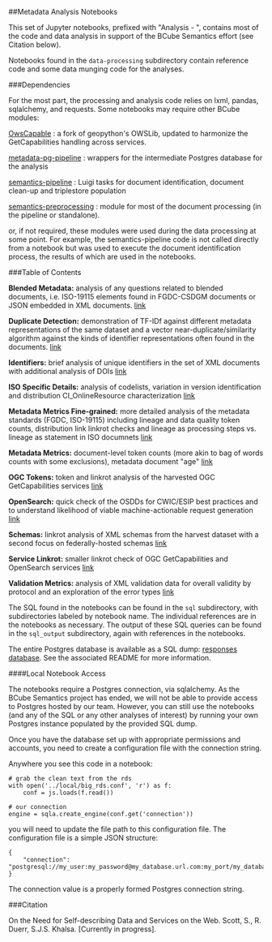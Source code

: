 ##Metadata Analysis Notebooks

This set of Jupyter notebooks, prefixed with "Analysis - ", contains most of the code and data analysis in support of the BCube Semantics effort (see Citation below).

Notebooks found in the <code>data-processing</code> subdirectory contain reference code and some data munging code for the analyses. 

###Dependencies

For the most part, the processing and analysis code relies on lxml, pandas, sqlalchemy, and requests. Some notebooks may require other BCube modules:

[OwsCapable](https://github.com/b-cube/OwsCapable) : a fork of geopython's OWSLib, updated to harmonize the GetCapabilities handling across services. 

[metadata-pg-pipeline](https://github.com/b-cube/metadata-pg-pipeline) : wrappers for the intermediate Postgres database for the analysis

[semantics-pipeline](https://github.com/b-cube/semantics_pipeline) : Luigi tasks for document identification, document clean-up and triplestore population

[semantics-preprocessing](https://github.com/b-cube/semantics-preprocessing) : module for most of the document processing (in the pipeline or standalone).

or, if not required, these modules were used during the data processing at some point. For example, the semantics-pipeline code is not called directly from a notebook but was used to execute the document identification process, the results of which are used in the notebooks.

###Table of Contents

**Blended Metadata:** analysis of any questions related to blended documents, i.e. ISO-19115 elements found in FGDC-CSDGM documents or JSON embedded in XML documents. [link](https://github.com/b-cube/Response-Identification-Info/blob/master/notebooks/Analysis%20-%20Blended%20Metadata.ipynb)

**Duplicate Detection:** demonstration of TF-IDf against different metadata representations of the same dataset and a vector near-duplicate/similarity algorithm against the kinds of identifier representations often found in the documents. [link](https://github.com/b-cube/Response-Identification-Info/blob/master/notebooks/Analysis%20-%20Duplicate%20Detection.ipynb)

**Identifiers:** brief analysis of unique identifiers in the set of XML documents with additional analysis of DOIs [link](https://github.com/b-cube/Response-Identification-Info/blob/master/notebooks/Analysis%20-%20Identifiers.ipynb)

**ISO Specific Details:** analysis of codelists, variation in version identification and distribution CI_OnlineResource characterization [link](https://github.com/b-cube/Response-Identification-Info/blob/master/notebooks/Analysis%20-%20ISO%20Specific%20Details.ipynb)

**Metadata Metrics Fine-grained:** more detailed analysis of the metadata standards (FGDC, ISO-19115) including lineage and data quality token counts, distribution link linkrot checks and lineage as processing steps vs. lineage as statement in ISO documnets [link](https://github.com/b-cube/Response-Identification-Info/blob/master/notebooks/Analysis%20-%20Metadata%20Metrics%20fine-grained.ipynb)

**Metadata Metrics:** document-level token counts (more akin to bag of words counts with some exclusions), metadata document "age" [link](https://github.com/b-cube/Response-Identification-Info/blob/master/notebooks/Analysis%20-%20Metadata%20Metrics.ipynb)

**OGC Tokens:** token and linkrot analysis of the harvested OGC GetCapabilities services [link](https://github.com/b-cube/Response-Identification-Info/blob/master/notebooks/Analysis%20-%20OGC%20Tokens.ipynb)

**OpenSearch:** quick check of the OSDDs for CWIC/ESIP best practices and to understand likelihood of viable machine-actionable request generation [link](https://github.com/b-cube/Response-Identification-Info/blob/master/notebooks/Analysis%20-%20OpenSearch.ipynb)

**Schemas:** linkrot analysis of XML schemas from the harvest dataset with a second focus on federally-hosted schemas [link](https://github.com/b-cube/Response-Identification-Info/blob/master/notebooks/Analysis%20-%20Schemas.ipynb)

**Service Linkrot:** smaller linkrot check of OGC GetCapabilities and OpenSearch services [link](https://github.com/b-cube/Response-Identification-Info/blob/master/notebooks/Analysis%20-%20Service%20Linkrot.ipynb)

**Validation Metrics:** analysis of XML validation data for overall validity by protocol and an exploration of the error types [link](https://github.com/b-cube/Response-Identification-Info/blob/master/notebooks/Analysis%20-%20Validation%20Metrics.ipynb)

The SQL found in the notebooks can be found in the <code>sql</code> subdirectory, with subdirectories labeled by notebook name. The individual references are in the notebooks as necessary. The output of these SQL queries can be found in the <code>sql_output</code> subdirectory, again with references in the notebooks.

The entire Postgres database is available as a SQL dump: [responses database](). See the associated README for more information.

####Local Notebook Access

The notebooks require a Postgres connection, via sqlalchemy. As the BCube Semantics project has ended, we will not be able to provide access to Postgres hosted by our team. However, you can still use the notebooks (and any of the SQL or any other analyses of interest) by running your own Postgres instance populated by the provided SQL dump. 

Once you have the database set up with appropriate permissions and accounts, you need to create a configuration file with the connection string.

Anywhere you see this code in a notebook: 

```
# grab the clean text from the rds
with open('../local/big_rds.conf', 'r') as f:
    conf = js.loads(f.read())

# our connection
engine = sqla.create_engine(conf.get('connection'))
```

you will need to update the file path to this configuration file. The configuration file is a simple JSON structure:

```
{
    "connection": "postgresql://my_user:my_password@my_database.url.com:my_port/my_database"
}
```

The connection value is a properly formed Postgres connection string. 

###Citation

On the Need for Self-describing Data and Services on the Web. Scott, S., R. Duerr, S.J.S. Khalsa. [Currently in progress]. 

